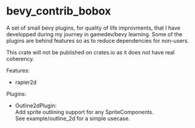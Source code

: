 # bevy_contrib_bobox
A set of small bevy plugins, for quality of life improvments, that I have developped during my journey in gamedev/bevy learning.
Some of the plugins are behind features so as to reduce dependencies for non-users.

This crate will not be published on crates.io as it does not have real coherency.

Features:
- rapier2d

Plugins:
- Outline2dPlugin:\
    Add sprite outlining support for any SpriteComponents.\
    See example/outline_2d for a simple usecase.